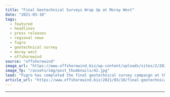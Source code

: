 ```yaml
---
title: "Final Geotechnical Surveys Wrap Up at Moray West"
date: "2021-03-10"
tags: 
  - featured
  - headlines
  - press releases
  - regional news
  - fugro
  - geotechnical survey
  - moray west
  - offshorewind
source: "offshorewind"
image_url: "https://www.offshorewind.biz/wp-content/uploads/sites/2/2021/03/Final-Geotechnical-Surveys-Wrap-Up-at-Moray-West.jpg"
image_fp: "/assets/img/post_thumbnails/42.jpg"
lead: "Fugro has completed the final geotechnical survey campaign at the Moray West offshore wind"
article_url: "https://www.offshorewind.biz/2021/03/10/final-geotechnical-surveys-wrap-up-at-moray-west/"
---
```


---
